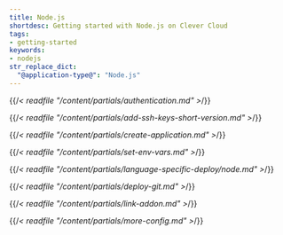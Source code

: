 ```yaml
---
title: Node.js
shortdesc: Getting started with Node.js on Clever Cloud
tags:
- getting-started
keywords:
- nodejs
str_replace_dict:
  "@application-type@": "Node.js"
---
```


{{/*< readfile "/content/partials/authentication.md" >*/}}

{{/*< readfile "/content/partials/add-ssh-keys-short-version.md" >*/}}

{{/*< readfile "/content/partials/create-application.md" >*/}}

{{/*< readfile "/content/partials/set-env-vars.md" >*/}}

{{/*< readfile "/content/partials/language-specific-deploy/node.md" >*/}}

{{/*< readfile "/content/partials/deploy-git.md" >*/}}

{{/*< readfile "/content/partials/link-addon.md" >*/}}

{{/*< readfile "/content/partials/more-config.md" >*/}}